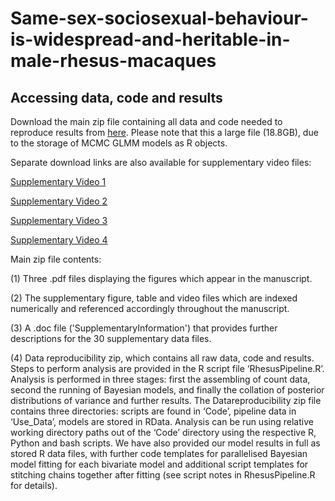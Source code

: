 # Same-sex-sociosexual-behaviour-is-widespread-and-heritable-in-male-rhesus-macaques
## Accessing data, code and results

Download the main zip file containing all data and code needed to reproduce results from [here](https://mega.nz/file/DvZw1I5Y#vbmBd8JopYOFbsPS4MnPpL-JBMkSc6A1QnqKkqR7VtQ). Please note that this a large file (18.8GB), due to the storage of MCMC GLMM models as R objects. 

Separate download links are also available for supplementary video files:

[Supplementary Video 1](https://mega.nz/file/a2oEhS7K#4XNej97UtKwMEsHwbgCi4RW0aYH2J7oPOToXDGI3AvE)

[Supplementary Video 2](https://mega.nz/file/K6Y2zCLB#De18VH_h7ifot41c0FrlKF1E4MtWZfX6EQxDg-CVfpA)

[Supplementary Video 3](https://mega.nz/file/OnxEDRhS#pgGEG5G-I6WAbPUx7DOnNRvh1rrHhThpzMz4Bv1-wDI)

[Supplementary Video 4](https://mega.nz/file/OzBHxBZC#KzG0PLU5JgK64T8RdTC9IG8N9NdtVwUgSXVC1INpJpU)



Main zip file contents: 

(1) Three .pdf files displaying the figures which appear in the manuscript. 

(2) The supplementary figure, table and video files which are indexed numerically and referenced accordingly throughout the manuscript.

(3) A .doc file ('SupplementaryInformation') that provides further descriptions for the 30 supplementary data files.

(4) Data reproducibility zip, which contains all raw data, code and results. Steps to perform analysis are provided in the R script file ‘RhesusPipeline.R’. Analysis is performed in three stages: first the assembling of count data, second the running of Bayesian models, and finally the collation of posterior distributions of variance and further results. The Datareproducibility zip file contains three directories: scripts are found in ‘Code’, pipeline data in ‘Use_Data’, models are stored in RData. Analysis can be run using relative working directory paths out of the ‘Code’ directory using the respective R, Python and bash scripts. We have also provided our model results in full as stored R data files, with further code templates for parallelised Bayesian model fitting for each bivariate model and additional script templates for stitching chains together after fitting (see script notes in RhesusPipeline.R for details). 

